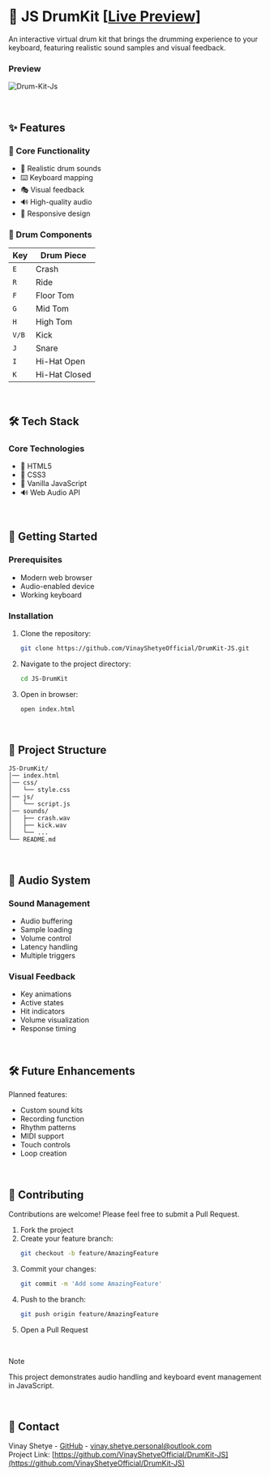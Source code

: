 # 🥁 JS DrumKit [[Live Preview](https://drumkit-js-live.netlify.app/)]

An interactive virtual drum kit that brings the drumming experience to your keyboard, featuring realistic sound samples and visual feedback.

### Preview
![Drum-Kit-Js](https://github.com/VinayShetyeOfficial/JS-DrumKit/assets/100470361/f6e4ef61-bfae-4af5-992c-e85b71fd7fe7)

<br>

## ✨ Features

### 🎯 Core Functionality

- 🎵 Realistic drum sounds
- ⌨️ Keyboard mapping
- 🎭 Visual feedback
- 🔊 High-quality audio
- 📱 Responsive design

### 🥁 Drum Components

| Key | Drum Piece |
|-----|------------|
| `E` | Crash      |
| `R` | Ride       |
| `F` | Floor Tom  |
| `G` | Mid Tom    |
| `H` | High Tom   |
| `V/B`| Kick      |
| `J` | Snare      |
| `I` | Hi-Hat Open|
| `K` | Hi-Hat Closed|

<br>

## 🛠️ Tech Stack

### Core Technologies
- 📝 HTML5
- 🎨 CSS3
- 🔧 Vanilla JavaScript
- 🔊 Web Audio API

<br>

## 🚀 Getting Started

### Prerequisites

- Modern web browser
- Audio-enabled device
- Working keyboard

### Installation

1. Clone the repository:
   ```sh
   git clone https://github.com/VinayShetyeOfficial/DrumKit-JS.git
   ```
2. Navigate to the project directory:
   ```sh
   cd JS-DrumKit
   ```
3. Open in browser:
   ```sh
   open index.html
   ```

<br>

## 📁 Project Structure

```
JS-DrumKit/
│── index.html
│── css/
│   └── style.css
│── js/
│   └── script.js
│── sounds/
│   ├── crash.wav
│   ├── kick.wav
│   └── ...
└── README.md
```

<br>

## 🎵 Audio System

### Sound Management
- Audio buffering
- Sample loading
- Volume control
- Latency handling
- Multiple triggers

### Visual Feedback
- Key animations
- Active states
- Hit indicators
- Volume visualization
- Response timing

<br>

## 🛠️ Future Enhancements

Planned features:

- Custom sound kits
- Recording function
- Rhythm patterns
- MIDI support
- Touch controls
- Loop creation

<br>

## 🤝 Contributing

Contributions are welcome! Please feel free to submit a Pull Request.

1. Fork the project
2. Create your feature branch:
   ```sh
   git checkout -b feature/AmazingFeature
   ```
3. Commit your changes:
   ```sh
   git commit -m 'Add some AmazingFeature'
   ```
4. Push to the branch:
   ```sh
   git push origin feature/AmazingFeature
   ```
5. Open a Pull Request

<br>

> [!NOTE]  
> This project demonstrates audio handling and keyboard event management in JavaScript.

<br>

## 📧 Contact

Vinay Shetye - [GitHub](https://github.com/VinayShetyeOfficial) - vinay.shetye.personal@outlook.com <br>
Project Link: [https://github.com/VinayShetyeOfficial/DrumKit-JS](https://github.com/VinayShetyeOfficial/DrumKit-JS)

